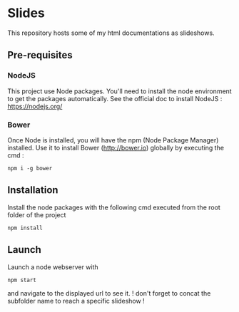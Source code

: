 # Slides
This repository hosts some of my html documentations as slideshows.

## Pre-requisites

### NodeJS
This project use Node packages. You'll need to install the node environment to get the packages automatically.
See the official doc to install NodeJS : https://nodejs.org/

### Bower
Once Node is installed, you will have the npm (Node Package Manager) installed.
Use it to install Bower (http://bower.io) globally by executing the cmd : 
```
npm i -g bower
```

## Installation
Install the node packages with the following cmd executed from the root folder of the project
```
npm install
```

## Launch
Launch a node webserver with
```
npm start
```
and navigate to the displayed url to see it.
! don't forget to concat the subfolder name to reach a specific slideshow !

